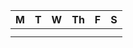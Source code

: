 | M  | T  | W  | Th | F  | S  |
|----|----|----|----|----|----|
|    |    |    |    |    |    |
|    |    |    |    |    |    |